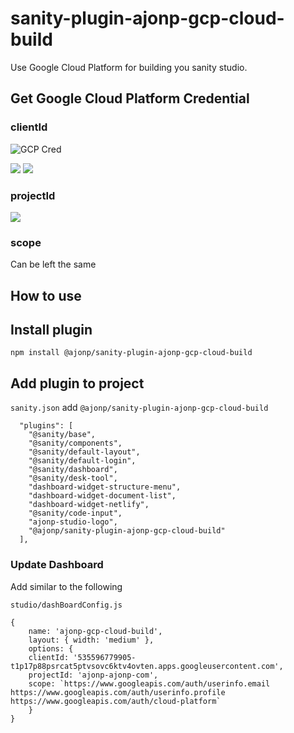 # sanity-plugin-ajonp-gcp-cloud-build

Use Google Cloud Platform for building you sanity studio.

## Get Google Cloud Platform Credential

### clientId

![GCP Cred](https://res.cloudinary.com/ajonp/image/upload/v1573715420/ajonp-ajonp-com/lessons/sanity-plugin-ajonp-gcp-cloud-build/Screen_Shot_2019-11-14_at_2.10.11_AM.png)

![](https://res.cloudinary.com/ajonp/image/upload/v1573715611/ajonp-ajonp-com/lessons/sanity-plugin-ajonp-gcp-cloud-build/Screen_Shot_2019-11-14_at_2.12.53_AM.png)
![](https://res.cloudinary.com/ajonp/image/upload/v1573715611/ajonp-ajonp-com/lessons/sanity-plugin-ajonp-gcp-cloud-build/Screen_Shot_2019-11-14_at_2.13.13_AM.png)

### projectId

![](https://res.cloudinary.com/ajonp/image/upload/v1573715703/ajonp-ajonp-com/lessons/sanity-plugin-ajonp-gcp-cloud-build/Screen_Shot_2019-11-14_at_2.14.24_AM.png)

### scope

Can be left the same

## How to use

## Install plugin

`npm install @ajonp/sanity-plugin-ajonp-gcp-cloud-build`

## Add plugin to project

`sanity.json` add `@ajonp/sanity-plugin-ajonp-gcp-cloud-build`

```
  "plugins": [
    "@sanity/base",
    "@sanity/components",
    "@sanity/default-layout",
    "@sanity/default-login",
    "@sanity/dashboard",
    "@sanity/desk-tool",
    "dashboard-widget-structure-menu",
    "dashboard-widget-document-list",
    "dashboard-widget-netlify",
    "@sanity/code-input",
    "ajonp-studio-logo",
    "@ajonp/sanity-plugin-ajonp-gcp-cloud-build"
  ],
```

### Update Dashboard

Add similar to the following

`studio/dashBoardConfig.js`

```
{
    name: 'ajonp-gcp-cloud-build',
    layout: { width: 'medium' },
    options: {
    clientId: '535596779905-t1p17p88psrcat5ptvsovc6ktv4ovten.apps.googleusercontent.com',
    projectId: 'ajonp-ajonp-com',
    scope: `https://www.googleapis.com/auth/userinfo.email https://www.googleapis.com/auth/userinfo.profile https://www.googleapis.com/auth/cloud-platform`
    }
}
```
